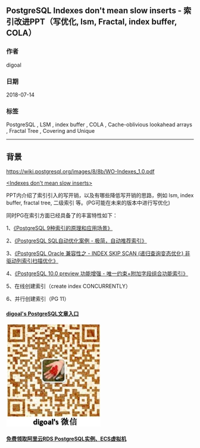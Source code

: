 ## PostgreSQL Indexes don't mean slow inserts - 索引改进PPT（写优化, lsm, Fractal, index buffer, COLA）  
                                                                 
### 作者                                                                 
digoal                                                                 
                                                                 
### 日期                                                                 
2018-07-14                                                               
                                                                 
### 标签                                                                 
PostgreSQL , LSM , index buffer , COLA , Cache-oblivious lookahead arrays , Fractal Tree , Covering and Unique   
                                                                 
----                                                                 
                                                                 
## 背景       
  
https://wiki.postgresql.org/images/8/8b/WO-Indexes_1.0.pdf  
  
[<Indexes don't mean slow inserts>](20180714_04_pdf_001.pdf)  
  
PPT内介绍了索引引入的写开销，以及有哪些降低写开销的思路，例如 lsm, index buffer, fractal tree, 二级索引 等。(PG可能在未来的版本中进行写优化)  
  
同时PG在索引方面已经具备了的丰富特性如下：  
  
1、[《PostgreSQL 9种索引的原理和应用场景》](../201706/20170627_01.md)    
  
2、[《PostgreSQL SQL自动优化案例 - 极简，自动推荐索引》](../201801/20180111_02.md)    
  
3、[《PostgreSQL Oracle 兼容性之 - INDEX SKIP SCAN (递归查询变态优化) 非驱动列索引扫描优化》](../201803/20180323_03.md)    
  
4、[《PostgreSQL 10.0 preview 功能增强 - 唯一约束+附加字段组合功能索引》](../201703/20170312_23.md)    
  
5、在线创建索引（create index CONCURRENTLY）  
  
6、并行创建索引（PG 11）  
    
    
  
  
  
  
  
  
  
  
  
  
  
  
  
  
  
#### [digoal's PostgreSQL文章入口](https://github.com/digoal/blog/blob/master/README.md "22709685feb7cab07d30f30387f0a9ae")
  
  
![digoal's weixin](../pic/digoal_weixin.jpg "f7ad92eeba24523fd47a6e1a0e691b59")
  
  
  
  
  
  
  
  
#### [免费领取阿里云RDS PostgreSQL实例、ECS虚拟机](https://www.aliyun.com/database/postgresqlactivity "57258f76c37864c6e6d23383d05714ea")
  
